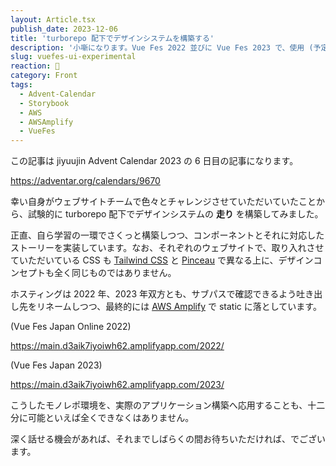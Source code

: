```yaml
---
layout: Article.tsx
publish_date: 2023-12-06
title: 'turborepo 配下でデザインシステムを構築する'
description: '小噺になります。Vue Fes 2022 並びに Vue Fes 2023 で、使用 (予定) のコンポーネント群について、超・簡易的なデザインシステムを構築している。'
slug: vuefes-ui-experimental
reaction: 🗼
category: Front
tags:
  - Advent-Calendar
  - Storybook
  - AWS
  - AWSAmplify
  - VueFes
---
```


この記事は jiyuujin Advent Calendar 2023 の 6 日目の記事になります。

https://adventar.org/calendars/9670

幸い自身がウェブサイトチームで色々とチャレンジさせていただいていたことから、試験的に turborepo 配下でデザインシステムの **走り** を構築してみました。

正直、自ら学習の一環でさくっと構築しつつ、コンポーネントとそれに対応したストーリーを実装しています。なお、それぞれのウェブサイトで、取り入れさせていただいている CSS も [Tailwind CSS](https://tailwindcss.com/) と [Pinceau](https://pinceau.dev/) で異なる上に、デザインコンセプトも全く同じものではありません。

ホスティングは 2022 年、2023 年双方とも、サブパスで確認できるよう吐き出し先をリネームしつつ、最終的には [AWS Amplify](https://aws.amazon.com/jp/amplify/) で static に落としています。

(Vue Fes Japan Online 2022)

https://main.d3aik7iyoiwh62.amplifyapp.com/2022/

(Vue Fes Japan 2023)

https://main.d3aik7iyoiwh62.amplifyapp.com/2023/

こうしたモノレポ環境を、実際のアプリケーション構築へ応用することも、十二分に可能といえば全くできなくはありません。

深く話せる機会があれば、それまでしばらくの間お待ちいただければ、でございます。
